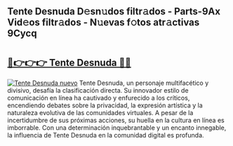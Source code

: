 ## Tente Desnuda D𝚎sn𝚞dos filtr𝚊dos - Parts-9Ax Vid𝚎os filtr𝚊dos - N𝚞evas f𝚘tos atr𝚊ctivas 9Cycq

# <h2><a href="http://mb9ggiz.tromn.icu/?c=Tente+Desnuda">🔗👉👉👉 Tente Desnuda 🔗🔗</a></h2>

[![Tente Desnuda nuevo](https://i.imgur.com/pEAQMta.gif)](http://mb9ggiz.tromn.icu/?c=Tente+Desnuda)
Tente Desnuda, un personaje multifacético y divisivo, desafía la clasificación directa. Su innovador estilo de comunicación en línea ha cautivado y enfurecido a los críticos, encendiendo debates sobre la privacidad, la expresión artística y la naturaleza evolutiva de las comunidades virtuales. A pesar de la incertidumbre de sus próximas acciones, su huella en la cultura en línea es imborrable. Con una determinación inquebrantable y un encanto innegable, la influencia de Tente Desnuda en la comunidad digital es profunda.
